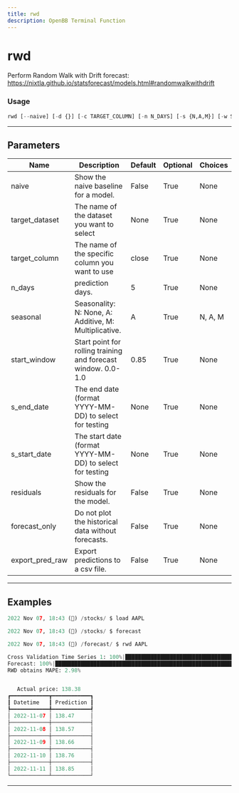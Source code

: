 ```yaml
---
title: rwd
description: OpenBB Terminal Function
---
```


# rwd

Perform Random Walk with Drift forecast: https://nixtla.github.io/statsforecast/models.html#randomwalkwithdrift

### Usage

```python
rwd [--naive] [-d {}] [-c TARGET_COLUMN] [-n N_DAYS] [-s {N,A,M}] [-w START_WINDOW] [--end S_END_DATE] [--start S_START_DATE] [--residuals] [--forecast-only] [--export-pred-raw]
```

---

## Parameters

| Name | Description | Default | Optional | Choices |
| ---- | ----------- | ------- | -------- | ------- |
| naive | Show the naive baseline for a model. | False | True | None |
| target_dataset | The name of the dataset you want to select | None | True | None |
| target_column | The name of the specific column you want to use | close | True | None |
| n_days | prediction days. | 5 | True | None |
| seasonal | Seasonality: N: None, A: Additive, M: Multiplicative. | A | True | N, A, M |
| start_window | Start point for rolling training and forecast window. 0.0-1.0 | 0.85 | True | None |
| s_end_date | The end date (format YYYY-MM-DD) to select for testing | None | True | None |
| s_start_date | The start date (format YYYY-MM-DD) to select for testing | None | True | None |
| residuals | Show the residuals for the model. | False | True | None |
| forecast_only | Do not plot the historical data without forecasts. | False | True | None |
| export_pred_raw | Export predictions to a csv file. | False | True | None |


---

## Examples

```python
2022 Nov 07, 18:43 (🦋) /stocks/ $ load AAPL

2022 Nov 07, 18:43 (🦋) /stocks/ $ forecast

2022 Nov 07, 18:43 (🦋) /forecast/ $ rwd AAPL

Cross Validation Time Series 1: 100%|█████████████████████████████████████████████████████████████████████████████████████████████████████████████████████████████████████| 115/115 [00:0200:00, 49.97it/s]
Forecast: 100%|████████████████████████████████████████████████████████████████████████████████████████████████████████████████████████████████████████████████████████████| 1/1 [00:0000:00, 15887.52it/s]
RWD obtains MAPE: 2.98% 


   Actual price: 138.38    
┏━━━━━━━━━━━━┳━━━━━━━━━━━━┓
┃ Datetime   ┃ Prediction ┃
┡━━━━━━━━━━━━╇━━━━━━━━━━━━┩
│ 2022-11-07 │ 138.47     │
├────────────┼────────────┤
│ 2022-11-08 │ 138.57     │
├────────────┼────────────┤
│ 2022-11-09 │ 138.66     │
├────────────┼────────────┤
│ 2022-11-10 │ 138.76     │
├────────────┼────────────┤
│ 2022-11-11 │ 138.85     │
└────────────┴────────────┘
```
---
